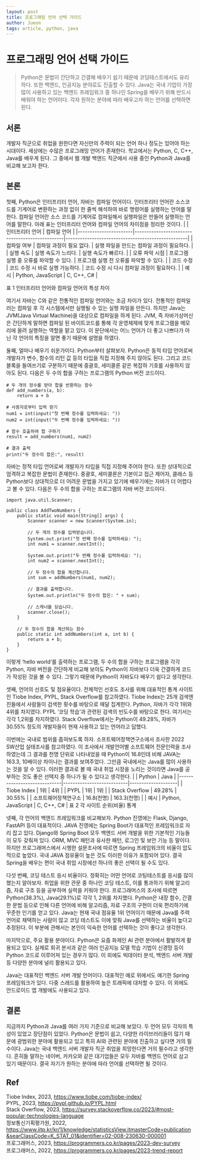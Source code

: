 ```yaml
---
layout: post
title: 프로그래밍 언어 선택 가이드
author: Jueon
tags: article, python, java
---
```


# 프로그래밍 언어 선택 가이드

> Python은 문법이 간단하고 간결해 배우기 쉽기 때문에 코딩테스트에서도 유리하다. 또한 백엔드, 인공지능 분야로도 진출할 수 있다. Java는 국내 기업이 가장 많이 사용하고 있는 백엔드 프레임워크 중 하나인 Spring을 배우기 위해 반드시 배워야 하는 언어이다. 각자 원하는 분야에 따라 배우고자 하는 언어를 선택하면 된다.
## 서론
개발자 직군으로 취업을 원한다면 자신만의 주력이 되는 언어 하나 정도는 있어야 하는 시대이다. 세상에는 수많은 프로그래밍 언어가 존재한다. 학교에서는 Python, C, C++, Java를 배우게 된다. 그 중에서 웹 개발 백엔드 직군에서 사용 중인 Python과 Java를 비교해 보고자 한다.

## 본론
첫째, Python은 인터프리터 언어, 자바는 컴파일 언어이다. 인터프리터 언어란 소스코드를 기계어로 변환하는 과정 없이 한 줄씩 해석하여 바로 명령어를 실행하는 언어를 말한다. 컴파일 언어란 소스 코드를 기계어로 컴파일해서 실행파일은 만들어 실행하는 언어를 말한다. 아래 표는 인터프리터 언어와 컴파일 언어의 차이점을 정리한 것이다.
|                       |     인터프리터 언어                            |     컴파일 언어                                   |
|-----------------------|------------------------------------------------|---------------------------------------------------|
|     컴파일 여부       |     컴파일 과정이 필요 없다.                   |     실행 파일을 만드는 컴파일 과정이 필요하다.    |
|     실행 속도         |     실행 속도가 느리다.                        |     실행 속도가 빠르다.                           |
|     오류 파악 시점    |     프로그램 실행 중 오류를 파악할 수 있다.    |     프로그램 실행 전 오류를 파악할 수 있다.       |
|     코드 수정         |     코드 수정 시 바로 실행 가능하다.           |     코드 수정 시 다시 컴파일 과정이 필요하다.     |
|     예시              |     Python, JavaScript                         |     C, C++, C#                                    |

표 1 인터프리터 언어와 컴파일 언어의 특성 차이

여기서 자바는 C와 같은 전통적인 컴파일 언어와는 조금 차이가 있다. 전통적인 컴파일러는 컴파일 후 각 시스템에서만 실행될 수 있는 실행 파일을 만든다. 하지만 Java는 JVM(Java Virtual Machine)을 대상으로 컴파일을 하게 된다. JVM, 즉 자바가상머신은 간단하게 말하면 컴파일 된 바이트코드를 통해 각 운영체제에 맞게 프로그램을 메모리에 올려 실행하는 역할을 맡고 있다. 이 문단에서는 어느 언어가 더 좋고 나쁘다가 아닌 각 언어의 특징을 알면 좋기 때문에 설명을 하였다.

둘째, 얼마나 배우기 쉬운가이다. Python부터 살펴보자. Python은 동적 타입 언어로써 개발자가 변수, 함수의 리턴 값 등의 타입을 직접 지정해 주지 않아도 된다. 그리고 코드 블록을 들여쓰기로 구분하기 때문에 중괄호, 세미콜론 같은 복잡하 기호를 사용하지 않아도 된다. 다음은 두 수의 합을 구하는 프로그램의 Python 버전 코드이다.

```
# 두 개의 정수를 받아 합을 반환하는 함수
def add_numbers(a, b):
    return a + b

# 사용자로부터 입력 받기
num1 = int(input("첫 번째 정수를 입력하세요: "))
num2 = int(input("두 번째 정수를 입력하세요: "))

# 함수 호출하여 합 구하기
result = add_numbers(num1, num2)

# 결과 출력
print("두 정수의 합은:", result)
```
자바는 정적 타입 언어로써 개발자가 타입을 직접 지정해 주어야 한다. 또한 상대적으로 엄격하고 복잡한 문법이 존재한다. 중괄호, 세미콜론은 기본이고 접근 제어자, 클래스 등 Python보다 상대적으로 더 어려운 문법을 가지고 있기에 배우기에는 자바가 더 어렵다고 볼 수 있다. 다음은 두 수의 합을 구하는 프로그램의 자바 버전 코드이다.
```
import java.util.Scanner;

public class AddTwoNumbers {
    public static void main(String[] args) {
        Scanner scanner = new Scanner(System.in);

        // 두 개의 정수를 입력받습니다.
        System.out.print("첫 번째 정수를 입력하세요: ");
        int num1 = scanner.nextInt();

        System.out.print("두 번째 정수를 입력하세요: ");
        int num2 = scanner.nextInt();

        // 두 정수의 합을 계산합니다.
        int sum = addNumbers(num1, num2);

        // 결과를 출력합니다.
        System.out.println("두 정수의 합은: " + sum);

        // 스캐너를 닫습니다.
        scanner.close();
    }

    // 두 정수의 합을 계산하는 함수
    public static int addNumbers(int a, int b) {
        return a + b;
    }
}
```
이렇게 ‘hello world’를 출력하는 프로그램, 두 수의 합을 구하는 프로그램을 각각 Python, 자바 버전을 간단하게 비교해 보아도 Python이 자바보다 더욱 간결하게 코드가 작성된 것을 볼 수 있다. 그렇기 때문에 Python이 자바도다 배우기 쉽다고 생각한다.

셋째, 언어의 선호도 및 점유율이다. 전체적인 선호도 조사를 위해 대표적인 통계 사이트인 Tiobe Index, PYPL, Stack Overflow를 참고하였다.  Tiobe Index는 25개 검색엔진들에서 사람들이 검색한 횟수를 바탕으로 매달 집계한다. Python, 자바가 각각 1위와 4위를 차지였다.  PYPL ‘코딩 학습’과 관련된 검색의 빈도수를 바탕으로 한다. 여기서는 각각 1,2위를 차지하였다.  Stack Overflow에서는 Python이 49.28%, 자바가 30.55% 정도의 개발자들이 현재 사용하고 있는 언어라고 답했다.

이번에는 국내로 범위를 좁혀보도록 하자.  소프트웨어정책연구소에서 조사한 2022 SW산업 실태조사를 참고하였다. 이 조사에서 개발언어별 소프트웨어 전문인력을 조사하였는데 그 결과를 천명 단위로 나타내었을 때 Python이 16.8인데 비해 JAVA는 163.3, 10배이상 차이나는 결과를 보여주었다. 그만큼 국내에서는 Java를 많이 사용하는 것을 알 수 있다. 이러한 결과로 볼 때 국내 취업 시장을 노리는 것이라면 Java를 공부하는 것도 좋은 선택지 중 하나가 될 수 있다고 생각한다.
|                             |     Python                |     Java           |
|-----------------------------|---------------------------|--------------------|
|     Tiobe   Index           |     1위                   |     4위            |
|     PYPL                    |     1위                   |     1위            |
|     Stack   Overflow        |     49.28%                |     30.55%         |
|     소프트웨어정책연구소    |     16.8(천명)            |     163.3(천명)    |
|     예시                    |     Python, JavaScript    |     C, C++, C#     |
표 2 각 사이트 순위(비율) 통계

넷째, 각 언어의 백엔드 프레임워크를 비교해보자. Python 진영에는 Flask, Django, FastAPI 등이 대표적이다. JAVA 진영에는 Spring Boot가 대표적인 프레임워크로 자리 잡고 있다. Django와 Spring Boot 모두 백엔드 서버 개발을 위한 기본적인 기능들이 모두 갖춰져 있다. ORM, MVC 패턴과 유사한 패턴, 로그인 및 보안 기능 등 말이다. 하지만  프로그래머스에서 시행한 설문조사에 따르면 Spring 프레임워크의 비율이 압도적으로 높았다. 국내 JAVA 점유율이 높은 것도 이러한 이유가 포함되어 있다. 결국 Spring을 배우는 편이 국내 취업 시장에선 하나의 좋은 선택이 될 수도 있다.

다섯 번째, 코딩 테스트 응시 비율이다. 정확히는 어떤 언어로 코팅테스트를 응시를 많이 했는지 알아보자. 취업을 위한 관문 중 하나인 코딩 테스트, 이를 통과하기 위해 알고리즘, 자료 구조 등을 공부하며 실력을 키워야 한다.  프로그래머스의 조사에 따르면 Python(38.3%), Java(29.1%)로 각각 1, 2위를 차지했다. Python은 내장 함수, 간결한 문법 등으로 인해 다른 언어에 비해 알고리즘, 자료 구조의 구현이 더욱 편리하기에 꾸준한 인기를 얻고 있다. Java는 현재 국내 점유율 1위 언어이기 때문에 Java를 주력 언어로 채택하는 사람이 많고 코딩 테스트도 이에 맞춰 Java를 선택하는 비율이 높다고 추정된다. 이 부분에 관해서는 본인이 익숙한 언어를 선택하는 것이 좋다고 생각한다.

마지막으로, 주요 활용 분야이다. Python은 요즘 화제인 AI 관련 분야에서 활발하게 활용되고 있다. 실제로 회귀 분서과 같은 여러 인공지능 모델 학습 기법이 신경망 등이 Python 코드로 이루어져 있는 경우가 많다. 이 외에도 빅데이터 분석, 백엔드 서버 개발 등 다양한 분야에 널리 활용되고 있다.   

Java는 대표적인 백엔드 서버 개발 언어이다. 대표적인 예로 위에서도 얘기한 Spring 프레임워크가 있다. 다중 스레드를 활용하여 높은 트래픽에 대처할 수 있다. 이 외에도 안드로이드 앱 개발에도 사용되고 있다.

결론
---
지금까지 Python과 Java를 여러 가지 기준으로 비교해 보았다. 두 언어 모두 각자의 특성이 있었고 장단점이 있었다. Python은 문법이 쉽고, 다양한 라이브러리들이 많기 때문에 광범위한 분야에 활용되고 있고 특히 AI와 관련된 분야에 진출하고 싶다면 거의 필수이다. Java는 국내 백엔드 서버 개발자 직군 취업을 희망한다면 거의 필수라고 생각한다. 흔히들 말하는 네이버, 카카오와 같은 대기업들은 모두 자바를 백엔드 언어로 삼고 있기 때문이다. 결국 자기가 원하는 분야에 따라 언어를 선택하면 될 것이다.

Ref
---
Tiobe Index, 2023, https://www.tiobe.com/tiobe-index/  
PYPL, 2023, https://pypl.github.io/PYPL.html  
Stack Overflow, 2023, https://survey.stackoverflow.co/2023/#most-popular-technologies-language  
정보통신기획평가원, 2022, https://www.iitp.kr/kr/1/knowledge/statisticsView.itmasterCode=publication&searClassCode=K_STAT_01&identifier=02-008-230630-000001  
프로그래머스, 2023, https://programmers.co.kr/pages/2023-dev-survey  
  프로그래머스, 2022, https://programmers.co.kr/pages/2023-trend-report


